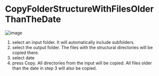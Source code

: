 # CopyFolderStructureWithFilesOlderThanTheDate
![image](https://user-images.githubusercontent.com/63075175/219939247-fba56138-6138-43f5-8257-065f29c8ca0b.png)

1) select an input folder. It will automatically include subfolders.
2) select the output folder. The files with the structural directories will be copied there.
3) select date
4) press Copy. All directories from the input will be copied. All files older than the date in step 3 will also be copied.
